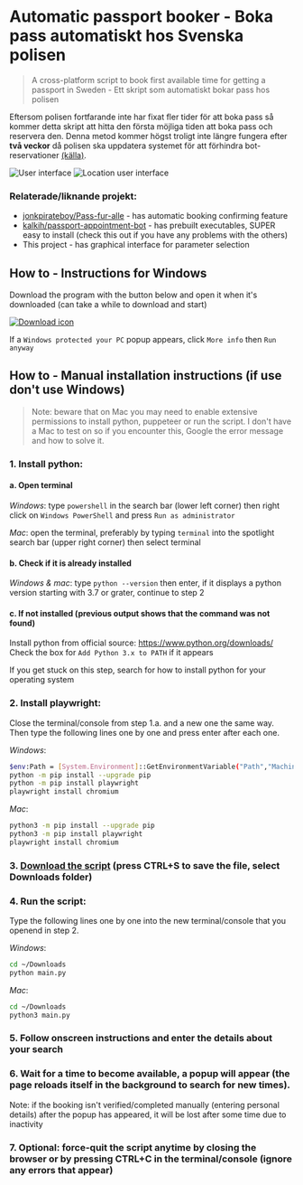 # Automatic passport booker - Boka pass automatiskt hos Svenska polisen

> A cross-platform script to book first available time for getting a passport in Sweden - Ett skript som automatiskt bokar pass hos polisen

Eftersom polisen fortfarande inte har fixat fler tider för att boka pass så kommer detta skript att hitta den första möjliga tiden att boka pass och reservera den. Denna metod kommer högst troligt inte längre fungera efter **två veckor** då polisen ska uppdatera systemet för att förhindra bot-reservationer [(källa)](https://www.expressen.se/dinapengar/sa-ska-polisen-stoppa-fulbokningen-av-pass/).

![User interface](https://i.imgur.com/a0jFgia.png)
![Location user interface](https://i.imgur.com/VM1XKI5.png)

### Relaterade/liknande projekt:

- [jonkpirateboy/Pass-fur-alle](https://github.com/jonkpirateboy/Pass-fur-alle) - has automatic booking confirming feature
- [kalkih/passport-appointment-bot](https://github.com/kalkih/passport-appointment-bot) - has prebuilt executables, SUPER easy to install (check this out if you have any problems with the others)
- This project - has graphical interface for parameter selection

## How to - Instructions for Windows

Download the program with the button below and open it when it's downloaded (can take a while to download and start)

[![Download icon](https://img.shields.io/badge/dynamic/json?color=brightgreen&label=Download&query=%24.tag_name&url=https%3A%2F%2Fapi.github.com%2Frepos%2Felias123tre%2Fpassport_booker_se%2Freleases%2Flatest&style=for-the-badge)](https://github.com/elias123tre/passport_booker_se/releases/latest/download/main.exe)

If a `Windows protected your PC` popup appears, click `More info` then `Run anyway`

## How to - Manual installation instructions (if use don't use Windows)

> Note: beware that on Mac you may need to enable extensive permissions to install python, puppeteer or run the script. I don't have a Mac to test on so if you encounter this, Google the error message and how to solve it.

### 1. Install python:

#### a. Open terminal

_Windows_: type `powershell` in the search bar (lower left corner) then right click on `Windows PowerShell` and press `Run as administrator`

_Mac_: open the terminal, preferably by typing `terminal` into the spotlight search bar (upper right corner) then select terminal

#### b. Check if it is already installed

_Windows & mac_: type `python --version` then enter, if it displays a python version starting with 3.7 or grater, continue to step 2

#### c. If not installed (previous output shows that the command was not found)

Install python from official source: https://www.python.org/downloads/  
 Check the box for `Add Python 3.x to PATH` if it appears

If you get stuck on this step, search for how to install python for your operating system

### 2. Install playwright:

Close the terminal/console from step 1.a. and a new one the same way. Then type the following lines one by one and press enter after each one.

_Windows_:

```sh
$env:Path = [System.Environment]::GetEnvironmentVariable("Path","Machine") + ";" + [System.Environment]::GetEnvironmentVariable("Path","User")
python -m pip install --upgrade pip
python -m pip install playwright
playwright install chromium
```

_Mac_:

```sh
python3 -m pip install --upgrade pip
python3 -m pip install playwright
playwright install chromium
```

### 3. [Download the script](https://raw.githubusercontent.com/elias123tre/passport_booker_se/main/main.py) (press CTRL+S to save the file, select Downloads folder)

### 4. Run the script:

Type the following lines one by one into the new terminal/console that you openend in step 2.

_Windows_:

```sh
cd ~/Downloads
python main.py
```

_Mac_:

```sh
cd ~/Downloads
python3 main.py
```

### 5. Follow onscreen instructions and enter the details about your search

### 6. Wait for a time to become available, a popup will appear (the page reloads itself in the background to search for new times).

Note: if the booking isn't verified/completed manually (entering personal details) after the popup has appeared, it will be lost after some time due to inactivity

### 7. Optional: force-quit the script anytime by closing the browser or by pressing CTRL+C in the terminal/console (ignore any errors that appear)
